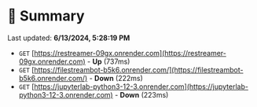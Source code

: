 # 📖 Summary
Last updated: **6/13/2024, 5:28:19 PM**

- `GET` [https://restreamer-09gx.onrender.com](https://restreamer-09gx.onrender.com) - **Up** (737ms)
- `GET` [https://filestreambot-b5k6.onrender.com/](https://filestreambot-b5k6.onrender.com/) - **Down** (222ms)
- `GET` [https://jupyterlab-python3-12-3.onrender.com](https://jupyterlab-python3-12-3.onrender.com) - **Down** (223ms)
